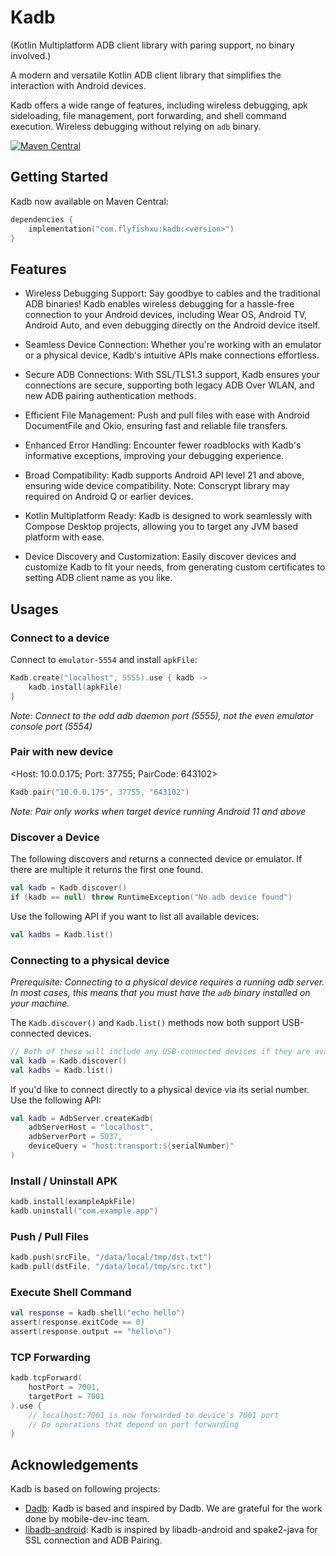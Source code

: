 # Kadb

(Kotlin Multiplatform ADB client library with paring support, no binary involved.)

A modern and versatile Kotlin ADB client library that simplifies the interaction with Android devices. 

Kadb offers a wide range of features, including wireless debugging, apk sideloading, file management, port forwarding, and shell command execution. Wireless debugging without relying on `adb` binary.

[![Maven Central](https://img.shields.io/maven-central/v/com.flyfishxu/kadb.svg)](https://mvnrepository.com/artifact/com.flyfishxu/kadb)

## Getting Started

Kadb now available on Maven Central:

```kotlin
dependencies {
    implementation("com.flyfishxu:kadb:<version>")
}
```

## Features

- Wireless Debugging Support: Say goodbye to cables and the traditional ADB binaries! Kadb enables wireless debugging for a hassle-free connection to your Android devices, including Wear OS, Android TV, Android Auto, and even debugging directly on the Android device itself.

- Seamless Device Connection: Whether you're working with an emulator or a physical device, Kadb's intuitive APIs make connections effortless.

- Secure ADB Connections: With SSL/TLS1.3 support, Kadb ensures your connections are secure, supporting both legacy ADB Over WLAN, and new ADB pairing authentication methods.

- Efficient File Management: Push and pull files with ease with Android DocumentFile and Okio, ensuring fast and reliable file transfers.

- Enhanced Error Handling: Encounter fewer roadblocks with Kadb's informative exceptions, improving your debugging experience.

- Broad Compatibility: Kadb supports Android API level 21 and above, ensuring wide device compatibility. Note: Conscrypt library may required on Android Q or earlier devices.

- Kotlin Multiplatform Ready: Kadb is designed to work seamlessly with Compose Desktop projects, allowing you to target any JVM based platform with ease.

- Device Discovery and Customization: Easily discover devices and customize Kadb to fit your needs, from generating custom certificates to setting ADB client name as you like.

## Usages

### Connect to a device

Connect to `emulator-5554` and install `apkFile`:

```kotlin
Kadb.create("localhost", 5555).use { kadb ->
    kadb.install(apkFile)
}
```

*Note: Connect to the odd adb daemon port (5555), not the even emulator console port (5554)*

### Pair with new device

<Host: 10.0.0.175; Port: 37755; PairCode: 643102>

```kotlin
Kadb.pair("10.0.0.175", 37755, "643102")
```

*Note: Pair only works when target device running Android 11 and above*

### Discover a Device

The following discovers and returns a connected device or emulator.
If there are multiple it returns the first one
found.

```kotlin
val kadb = Kadb.discover()
if (kadb == null) throw RuntimeException("No adb device found")
```

Use the following API if you want to list all available devices:

```kotlin
val kadbs = Kadb.list()
```

### Connecting to a physical device

*Prerequisite: Connecting to a physical device requires a running adb server. In most cases, this means that you must
have the `adb` binary installed on your machine.*

The `Kadb.discover()` and `Kadb.list()` methods now both support USB-connected devices.

```kotlin
// Both of these will include any USB-connected devices if they are available
val kadb = Kadb.discover()
val kadbs = Kadb.list()
```

If you'd like to connect directly to a physical device via its serial number. Use the following API:

```kotlin
val kadb = AdbServer.createKadb(
    adbServerHost = "localhost",
    adbServerPort = 5037,
    deviceQuery = "host:transport:${serialNumber}"
)
```

### Install / Uninstall APK

```kotlin
kadb.install(exampleApkFile)
kadb.uninstall("com.example.app")
```

### Push / Pull Files

```kotlin
kadb.push(srcFile, "/data/local/tmp/dst.txt")
kadb.pull(dstFile, "/data/local/tmp/src.txt")
```

### Execute Shell Command

```kotlin
val response = kadb.shell("echo hello")
assert(response.exitCode == 0)
assert(response.output == "hello\n")
```

### TCP Forwarding

```kotlin
kadb.tcpForward(
    hostPort = 7001,
    targetPort = 7001
).use {
    // localhost:7001 is now forwarded to device's 7001 port
    // Do operations that depend on port forwarding
}
```

## Acknowledgements

Kadb is based on following projects:

- [Dadb](https://github.com/mobile-dev-inc/dadb): Kadb is based and inspired by Dadb.
  We are grateful for the work done by mobile-dev-inc team.
- [libadb-android](https://github.com/MuntashirAkon/libadb-android): Kadb is inspired by libadb-android and spake2-java for SSL connection and ADB Pairing.
